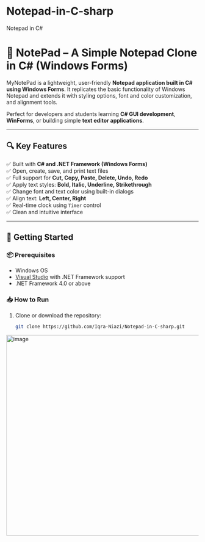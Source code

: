 # Notepad-in-C-sharp
Notepad in C#
# 📝 NotePad – A Simple Notepad Clone in C# (Windows Forms)

MyNotePad is a lightweight, user-friendly **Notepad application built in C# using Windows Forms**. It replicates the basic functionality of Windows Notepad and extends it with styling options, font and color customization, and alignment tools.

Perfect for developers and students learning **C# GUI development**, **WinForms**, or building simple **text editor applications**.

---

## 🔍 Key Features

✅ Built with **C# and .NET Framework (Windows Forms)**  
✅ Open, create, save, and print text files  
✅ Full support for **Cut, Copy, Paste, Delete, Undo, Redo**  
✅ Apply text styles: **Bold, Italic, Underline, Strikethrough**  
✅ Change font and text color using built-in dialogs  
✅ Align text: **Left, Center, Right**  
✅ Real-time clock using `Timer` control  
✅ Clean and intuitive interface  

---

## 🚀 Getting Started

### 📦 Prerequisites

- Windows OS
- [Visual Studio](https://visualstudio.microsoft.com/) with .NET Framework support
- .NET Framework 4.0 or above

### 📥 How to Run

1. Clone or download the repository:
   ```bash
   git clone https://github.com/Iqra-Niazi/Notepad-in-C-sharp.git

<img width="1187" height="526" alt="image" src="https://github.com/user-attachments/assets/6a48ec02-02c3-41b8-a470-cdc95164e4f9" />

